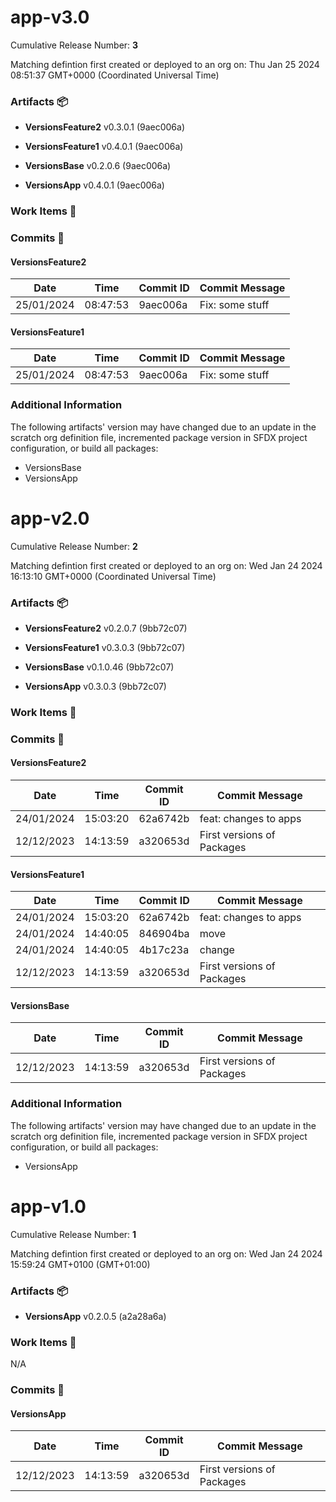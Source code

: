 <a id=cdb06499eb6a4c46346c30727c3b6bf752b6d9dc></a>

# app-v3.0

Cumulative Release Number: <b>3</b>

Matching defintion first created or deployed to an org on: Thu Jan 25 2024 08:51:37 GMT+0000 (Coordinated Universal Time)

### Artifacts :package:

-   **VersionsFeature2** v0.3.0.1 (9aec006a)

-   **VersionsFeature1** v0.4.0.1 (9aec006a)

-   **VersionsBase** v0.2.0.6 (9aec006a)

-   **VersionsApp** v0.4.0.1 (9aec006a)

### Work Items :gem:

[](/)

### Commits :book:

#### VersionsFeature2

| Date       | Time     | Commit ID | Commit Message  |
| ---------- | -------- | --------- | --------------- |
| 25/01/2024 | 08:47:53 | 9aec006a  | Fix: some stuff |

#### VersionsFeature1

| Date       | Time     | Commit ID | Commit Message  |
| ---------- | -------- | --------- | --------------- |
| 25/01/2024 | 08:47:53 | 9aec006a  | Fix: some stuff |

### Additional Information

The following artifacts' version may have changed due to an update in the scratch org definition file, incremented package version in SFDX project configuration, or build all packages:

-   VersionsBase
-   VersionsApp

<a id=0e031236641743d1c785c368c9eeed6ded937298></a>

# app-v2.0

Cumulative Release Number: <b>2</b>

Matching defintion first created or deployed to an org on: Wed Jan 24 2024 16:13:10 GMT+0000 (Coordinated Universal Time)

### Artifacts :package:

-   **VersionsFeature2** v0.2.0.7 (9bb72c07)

-   **VersionsFeature1** v0.3.0.3 (9bb72c07)

-   **VersionsBase** v0.1.0.46 (9bb72c07)

-   **VersionsApp** v0.3.0.3 (9bb72c07)

### Work Items :gem:

[](/)

### Commits :book:

#### VersionsFeature2

| Date       | Time     | Commit ID | Commit Message             |
| ---------- | -------- | --------- | -------------------------- |
| 24/01/2024 | 15:03:20 | 62a6742b  | feat: changes to apps      |
| 12/12/2023 | 14:13:59 | a320653d  | First versions of Packages |

#### VersionsFeature1

| Date       | Time     | Commit ID | Commit Message             |
| ---------- | -------- | --------- | -------------------------- |
| 24/01/2024 | 15:03:20 | 62a6742b  | feat: changes to apps      |
| 24/01/2024 | 14:40:05 | 846904ba  | move                       |
| 24/01/2024 | 14:40:05 | 4b17c23a  | change                     |
| 12/12/2023 | 14:13:59 | a320653d  | First versions of Packages |

#### VersionsBase

| Date       | Time     | Commit ID | Commit Message             |
| ---------- | -------- | --------- | -------------------------- |
| 12/12/2023 | 14:13:59 | a320653d  | First versions of Packages |

### Additional Information

The following artifacts' version may have changed due to an update in the scratch org definition file, incremented package version in SFDX project configuration, or build all packages:

-   VersionsApp

<a id=806a64fbd0b51768328a3e718a8b3f23fe468b03></a>

# app-v1.0

Cumulative Release Number: <b>1</b>

Matching defintion first created or deployed to an org on: Wed Jan 24 2024 15:59:24 GMT+0100 (GMT+01:00)

### Artifacts :package:

-   **VersionsApp** v0.2.0.5 (a2a28a6a)

### Work Items :gem:

N/A

### Commits :book:

#### VersionsApp

| Date       | Time     | Commit ID | Commit Message             |
| ---------- | -------- | --------- | -------------------------- |
| 12/12/2023 | 14:13:59 | a320653d  | First versions of Packages |
